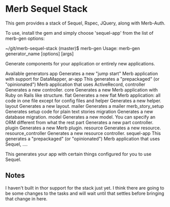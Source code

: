 Merb Sequel Stack
=======================

This gem provides a stack of Sequel, Rspec, JQuery, along with Merb-Auth.

To use, install the gem and simply choose 'sequel-app' from the list of merb-gen options:

~/git/merb-sequel-stack (master)$ merb-gen
Usage: merb-gen generator_name [options] [args]

Generate components for your application or entirely new applications.

Available generators
    app                              Generates a new "jump start" Merb application with support for DataMapper,
    ar-app                           This generates a "prepackaged" (or "opinionated") Merb application that uses ActiveRecord,
    controller                       Generates a new controller.
    core                             Generates a new Merb application with Ruby on Rails like structure.
    flat                             Generates a new flat Merb application: all code in one file except for config files and
    helper                           Generates a new helper.
    layout                           Generates a new layout.
    mailer                           Generates a mailer
    merb_story_setup                 Generates setup code for plain text stories
    migration                        Generates a new database migration.
    model                            Generates a new model. You can specify an ORM different from what the rest
    part                             Generates a new part controller.
    plugin                           Generates a new Merb plugin.
    resource                         Generates a new resource.
    resource_controller              Generates a new resource controller.
    sequel-app                       This generates a "prepackaged" (or "opinionated") Merb application that uses Sequel,
....<snip>
  
This generates your app with certain things configured for you to use Sequel. 

Notes
----------

I haven't built in thor support for the stack just yet. I think there are going to be some changes to 
the tasks and will wait until that settles before bringing that change in here. 